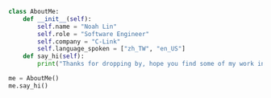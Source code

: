 ```python
class AboutMe:
    def __init__(self):
        self.name = "Noah Lin"
        self.role = "Software Engineer"
        self.company = "C-Link"
        self.language_spoken = ["zh_TW", "en_US"]
    def say_hi(self):
        print("Thanks for dropping by, hope you find some of my work interesting.")

me = AboutMe()
me.say_hi()
```
<!--
**popshia/popshia** is a ✨ _special_ ✨ repository because its `README.md` (this file) appears on your GitHub profile.

Here are some ideas to get you started:

- 🔭 I’m currently working on ...
- 🌱 I’m currently learning ...
- 👯 I’m looking to collaborate on ...
- 🤔 I’m looking for help with ...
- 💬 Ask me about ...
- 📫 How to reach me: ...
- 😄 Pronouns: ...
- ⚡ Fun fact: ...
-->
